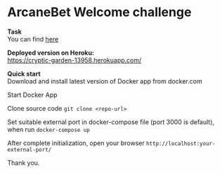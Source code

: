 # ArcaneBet Welcome challenge

**Task**<br>
You can find <a href="https://gist.githubusercontent.com/badmanski/4319526afe127ec33d1e8b4cab99ebdb/raw/fd6f7c6f06d24a7ecde28e5b11f456482ab5d6f4/welcome-challenge-rb.md">here</a>

**Deployed version on Heroku:**<br>
https://cryptic-garden-13958.herokuapp.com/

**Quick start**<br>
Download and install latest version of Docker app from docker.com

Start Docker App

Clone source code
`git clone <repo-url>`

Set suitable external port in docker-compose file (port 3000 is default), when run
`docker-compose up`

After complete initialization, open your browser `http://localhost:your-external-port/`

Thank you.
